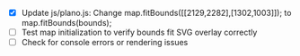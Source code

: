 - [x] Update js/plano.js: Change map.fitBounds([[2129,2282],[1302,1003]]); to map.fitBounds(bounds);
- [ ] Test map initialization to verify bounds fit SVG overlay correctly
- [ ] Check for console errors or rendering issues
